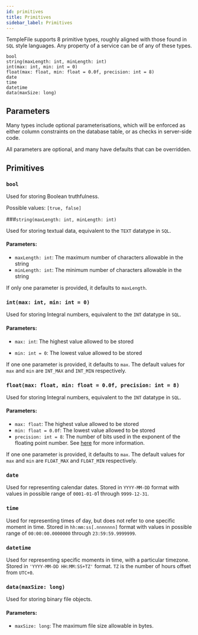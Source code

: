 ```yaml
---
id: primitives
title: Primitives
sidebar_label: Primitives
---
```


TempleFile supports 8 primitive types, roughly aligned with those found in `SQL` style languages. Any property of a service can be of any of these types. 

```temple
bool
string(maxLength: int, minLength: int)
int(max: int, min: int = 0)
float(max: float, min: float = 0.0f, precision: int = 8)
date
time
datetime
data(maxSize: long)
```

## Parameters

Many types include optional parameterisations, which will be enforced as either column constraints on the database table, or as checks in server-side code.

All parameters are optional, and many have defaults that can be overridden.

## Primitives

### `bool`

Used for storing Boolean truthfulness.

Possible values: `[true, false]`



###`string(maxLength: int, minLength: int)`

Used for storing textual data, equivalent to the `TEXT` datatype in `SQL`. 

#### Parameters: 

* `maxLength: int`: The maximum number of characters allowable in the string
* `minLength: int`: The minimum number of characters allowable in the string

If only one parameter is provided, it defaults to `maxLength`.



### `int(max: int, min: int = 0)`

Used for storing Integral numbers, equivalent to the `INT` datatype in `SQL`.

#### Parameters:

* `max: int`: The highest value allowed to be stored

* `min: int = 0`: The lowest value allowed to be stored 

If one one parameter is provided, it defaults to `max`.
The default values for `max` and `min` are `INT_MAX` and `INT_MIN` respectively.



### `float(max: float, min: float = 0.0f, precision: int = 8)`

Used for storing Integral numbers, equivalent to the `INT` datatype in `SQL`.

#### Parameters:

- `max: float`: The highest value allowed to be stored
- `min: float = 0.0f`: The lowest value allowed to be stored 
- `precision: int = 8`: The number of bits used in the exponent of the floating point number. See [here](<https://en.wikipedia.org/wiki/Single-precision_floating-point_format>) for more information.

If one one parameter is provided, it defaults to `max`.
The default values for `max` and `min` are `FLOAT_MAX` and `FLOAT_MIN` respectively.



### `date`

Used for representing calendar dates. Stored in `YYYY-MM-DD` format with values in possible range of `0001-01-0`1 through `9999-12-31`.



### `time`

Used for representing times of day, but does not refer to one specific moment in time. Stored in `hh:mm:ss[.nnnnnnn]` format with values in possible range of `00:00:00.0000000` through `23:59:59.9999999`.



### `datetime`

Used for representing specific moments in time, with a particular timezone. Stored in `'YYYY-MM-DD HH:MM:SS+TZ'` format. `TZ` is the number of hours offset from `UTC+0`.



### `data(maxSize: long)`

Used for storing binary file objects.

#### Parameters:

* `maxSize: long`: The maximum file size allowable in bytes.
